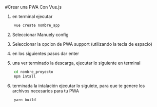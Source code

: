 #Crear una PWA Con Vue.js

1. en terminal ejecutar

```cmd
    vue create nombre_app
```

2. Seleccionar Manuely config

3. Seleccionar la opcion de PWA support (utilizando la tecla de espacio)

4. en los siguientes pasos dar enter

5. una ver terminado la descarga, ejecutar lo siguiente en terminal

```cmd
    cd nombre_proyecto
    npm intall
```

6. terminada la intalación ejecutar lo siguiete, para que te genere los archivos necesarios para tu PWA

```cmd
    yarn build
```

